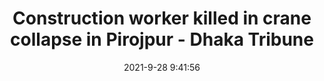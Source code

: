 ---
"title": "Construction worker killed in crane collapse in Pirojpur - Dhaka Tribune"
"date": "2021-9-28 9:41:56"
"feed_name": "GOOGLENEWSCONSTRUCTION"
"feed_website": "https://news.google.com/search?q=construction%2Bincident&hl=en-US&gl=US&ceid=US:en"
"feed_rss": "https://news.google.com/rss/search?q=construction%2Bincident&hl=en-US&gl=US&ceid=US:en"
"link": "https://www.dhakatribune.com/bangladesh/nation/2021/09/28/construction-worker-killed-in-crane-collapse-in-pirojpur"
"source": "{'href': 'https://www.dhakatribune.com', 'title': 'Dhaka Tribune'}"
"file": "_posts/2021-1-1-60c2b5937c5857b6234b6d26989f8e6ebe2e6862.md"
"accident": "1"
"drilling": "1"
"dead": "1"
"injured": "0"
"arrested": "0"
"where": "construction site"
"place": "unknown place"
---